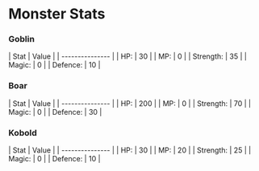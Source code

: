 # Monster Stats

### Goblin

| Stat | Value |
| --------------- |
| HP: | 30 |
| MP: | 0 |
| Strength: | 35 |
| Magic: | 0 |
| Defence: | 10 |


### Boar

| Stat | Value |
| --------------- |
| HP: | 200 |
| MP: | 0 |
| Strength: | 70 |
| Magic: | 0 |
| Defence: | 30 |

### Kobold

| Stat | Value |
| --------------- |
| HP: | 30 |
| MP: | 20 |
| Strength: | 25 |
| Magic: | 0 |
| Defence: | 10 |
